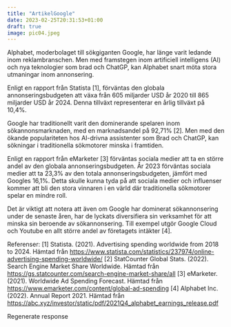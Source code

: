 ```yaml
---
title: "ArtikelGoogle"
date: 2023-02-25T20:31:53+01:00
draft: true
image: pic04.jpeg
---
```


Alphabet, moderbolaget till sökgiganten Google, har länge varit ledande inom reklambranschen. Men med framstegen inom artificiell intelligens (AI) och nya teknologier som brad och ChatGP, kan Alphabet snart möta stora utmaningar inom annonsering.

Enligt en rapport från Statista [1], förväntas den globala annonseringsbudgeten att växa från 605 miljarder USD år 2020 till 865 miljarder USD år 2024. Denna tillväxt representerar en årlig tillväxt på 10,4%.

Google har traditionellt varit den dominerande spelaren inom sökannonsmarknaden, med en marknadsandel på 92,71% [2]. Men med den ökande populariteten hos AI-drivna assistenter som Brad och ChatGP, kan sökningar i traditionella sökmotorer minska i framtiden.

Enligt en rapport från eMarketer [3] förväntas sociala medier att ta en större andel av den globala annonseringsbudgeten. År 2023 förväntas sociala medier att ta 23,3% av den totala annonseringsbudgeten, jämfört med Googles 16,1%. Detta skulle kunna tyda på att sociala medier och influenser kommer att bli den stora vinnaren i en värld där traditionella sökmotorer spelar en mindre roll.

Det är viktigt att notera att även om Google har dominerat sökannonsering under de senaste åren, har de lyckats diversifiera sin verksamhet för att minska sin beroende av sökannonsering. Till exempel utgör Google Cloud och Youtube en allt större andel av företagets intäkter [4].

Referenser:
[1] Statista. (2021). Advertising spending worldwide from 2018 to 2024. Hämtad från https://www.statista.com/statistics/237974/online-advertising-spending-worldwide/
[2] StatCounter Global Stats. (2022). Search Engine Market Share Worldwide. Hämtad från https://gs.statcounter.com/search-engine-market-share/all
[3] eMarketer. (2021). Worldwide Ad Spending Forecast. Hämtad från https://www.emarketer.com/content/global-ad-spending
[4] Alphabet Inc. (2022). Annual Report 2021. Hämtad från https://abc.xyz/investor/static/pdf/2021Q4_alphabet_earnings_release.pdf



Regenerate response
